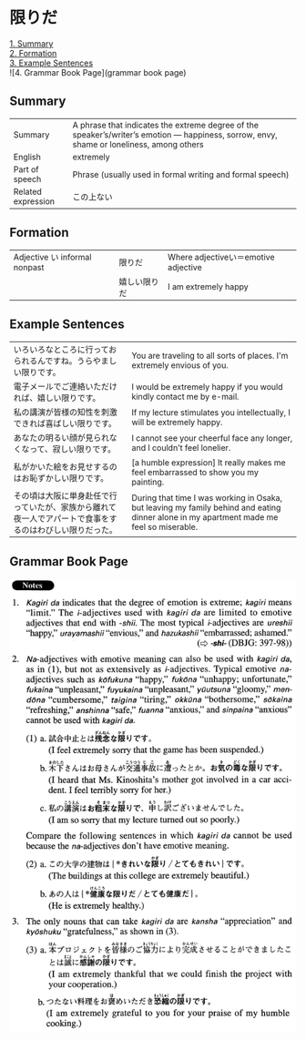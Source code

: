 # 限りだ

[1. Summary](#summary)<br>
[2. Formation](#formation)<br>
[3. Example Sentences](#example-sentences)<br>
![4. Grammar Book Page](grammar book page)<br>


## Summary

<table><tr>   <td>Summary</td>   <td>A phrase that indicates the extreme degree of the speaker’s/writer’s emotion — happiness, sorrow, envy, shame or loneliness, among others</td></tr><tr>   <td>English</td>   <td>extremely</td></tr><tr>   <td>Part of speech</td>   <td>Phrase (usually used in formal writing and formal speech)</td></tr><tr>   <td>Related expression</td>   <td>この上ない</td></tr></table>

## Formation

<table class="table"><tbody><tr class="tr head"><td class="td"><span class="bold">Adjective い informal nonpast</span></td><td class="td"><span class="concept">限りだ</span></td><td class="td"><span>Where adjectiveい＝emotive adjective</span></td></tr><tr class="tr"><td class="td"></td><td class="td"><span>嬉しい</span><span class="concept">限りだ</span></td><td class="td"><span>I am extremely happy</span></td></tr></tbody></table>

## Example Sentences

<table><tr>   <td>いろいろなところに行っておられるんですね。うらやましい限りです。</td>   <td>You are traveling to all sorts of places. I'm extremely envious of you.</td></tr><tr>   <td>電子メールでご連絡いただければ、嬉しい限りです。</td>   <td>I would be extremely happy if you would kindly contact me by e-mail.</td></tr><tr>   <td>私の講演が皆様の知性を刺激できれば喜ばしい限りです。</td>   <td>If my lecture stimulates you intellectually, I will be extremely happy.</td></tr><tr>   <td>あなたの明るい顔が見られなくなって、寂しい限りです。</td>   <td>I cannot see your cheerful face any longer, and I couldn't feel lonelier.</td></tr><tr>   <td>私がかいた絵をお見せするのはお恥ずかしい限りです。</td>   <td>[a humble expression] It really makes me feel embarrassed to show you my painting.</td></tr><tr>   <td>その頃は大阪に単身赴任で行っていたが、家族から離れて夜一人でアパートで食事をするのはわびしい限りだった。</td>   <td>During that time I was working in Osaka, but leaving my family behind and eating dinner alone in my apartment made me feel so miserable.</td></tr></table>

## Grammar Book Page

![](../img/Advanced限りだ.png)

